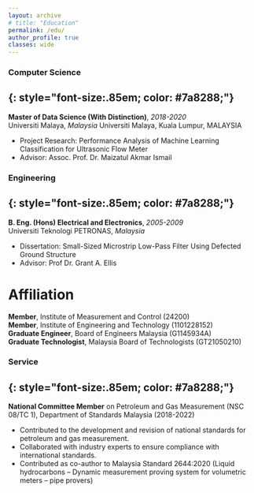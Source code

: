```yaml
---
layout: archive
# title: "Education"
permalink: /edu/
author_profile: true
classes: wide
---
```


### Computer Science
{: style="font-size:.85em; color: #7a8288;"}
---
**Master of Data Science (With Distinction)**, *2018-2020*  
Universiti Malaya, *Malaysia*
Universiti Malaya, Kuala Lumpur, MALAYSIA
- Project Research: Performance Analysis of Machine Learning Classification for Ultrasonic Flow Meter  
- Advisor: Assoc. Prof. Dr. Maizatul Akmar Ismail

### Engineering
{: style="font-size:.85em; color: #7a8288;"}  
---
**B. Eng. (Hons) Electrical and Electronics**, *2005-2009*  
Universiti Teknologi PETRONAS, *Malaysia*
- Dissertation: Small-Sized Microstrip Low-Pass Filter Using Defected Ground Structure  
- Advisor: Prof Dr. Grant A. Ellis

# Affiliation
**Member**, Institute of Measurement and Control (24200)  
**Member**, Institute of Engineering and Technology (1101228152)  
**Graduate Engineer**, Board of Engineers Malaysia (G1145934A)  
**Graduate Technologist**, Malaysia Board of Technologists (GT21050210)


### Service
{: style="font-size:.85em; color: #7a8288;"}
---
**National Committee Member** on Petroleum and Gas Measurement (NSC 08/TC 1), Department of Standards Malaysia (2018-2022)
- Contributed to the development and revision of national standards for petroleum and gas measurement.
- Collaborated with industry experts to ensure compliance with international standards.
- Contributed as co-author to Malaysia Standard 2644:2020 (Liquid hydrocarbons – Dynamic measurement proving system for volumetric meters – pipe provers)
